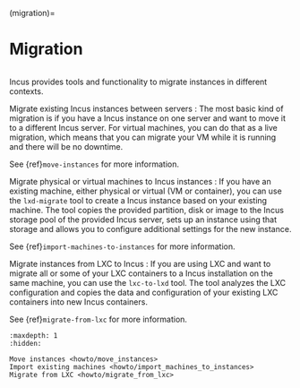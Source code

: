 (migration)=
# Migration

```{youtube} https://www.youtube.com/watch?v=F9GALjHtnUU
```

Incus provides tools and functionality to migrate instances in different contexts.

Migrate existing Incus instances between servers
: The most basic kind of migration is if you have a Incus instance on one server and want to move it to a different Incus server.
  For virtual machines, you can do that as a live migration, which means that you can migrate your VM while it is running and there will be no downtime.

  See {ref}`move-instances` for more information.

Migrate physical or virtual machines to Incus instances
: If you have an existing machine, either physical or virtual (VM or container), you can use the `lxd-migrate` tool to create a Incus instance based on your existing machine.
  The tool copies the provided partition, disk or image to the Incus storage pool of the provided Incus server, sets up an instance using that storage and allows you to configure additional settings for the new instance.

  See {ref}`import-machines-to-instances` for more information.

Migrate instances from LXC to Incus
: If you are using LXC and want to migrate all or some of your LXC containers to a Incus installation on the same machine, you can use the `lxc-to-lxd` tool.
  The tool analyzes the LXC configuration and copies the data and configuration of your existing LXC containers into new Incus containers.

  See {ref}`migrate-from-lxc` for more information.

```{toctree}
:maxdepth: 1
:hidden:

Move instances <howto/move_instances>
Import existing machines <howto/import_machines_to_instances>
Migrate from LXC <howto/migrate_from_lxc>
```

